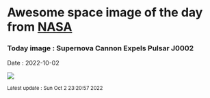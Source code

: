 
  # Awesome space image of the day from [NASA](https://api.nasa.gov/)

  ### Today image : Supernova Cannon Expels Pulsar J0002
  Date : 2022-10-02

  ![](https://apod.nasa.gov/apod/image/2210/CannonSupernova_English_960.jpg)

  <small>Latest update : Sun Oct  2 23:20:57 2022</small>
